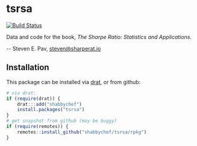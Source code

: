 

# tsrsa 

[![Build Status](https://github.com/shabbychef/tsrsa/workflows/R-CMD-check/badge.svg)](https://github.com/shabbychef/tsrsa/actions)

Data and code for the book, _The Sharpe Ratio: Statistics and Applications._ 

-- Steven E. Pav, steven@sharperat.io

## Installation

This package can be installed 
via [drat](https://github.com/eddelbuettel/drat "drat"), or
from github:


```r
# via drat:
if (require(drat)) {
    drat:::add("shabbychef")
    install.packages("tsrsa")
}
# get snapshot from github (may be buggy)
if (require(remotes)) {
    remotes::install_github("shabbychef/tsrsa/rpkg")
}
```


